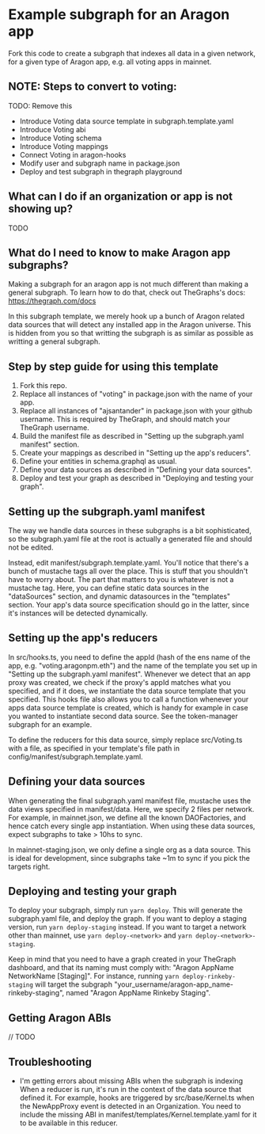 # Example subgraph for an Aragon app

Fork this code to create a subgraph that indexes all data in a given network, for a given type of Aragon app, e.g. all voting apps in mainnet.

## NOTE: Steps to convert to voting:
TODO: Remove this
* Introduce Voting data source template in subgraph.template.yaml
* Introduce Voting abi
* Introduce Voting schema
* Introduce Voting mappings
* Connect Voting in aragon-hooks
* Modify user and subgraph name in package.json
* Deploy and test subgraph in thegraph playground

## What can I do if an organization or app is not showing up?
TODO

## What do I need to know to make Aragon app subgraphs?

Making a subgraph for an aragon app is not much different than making a general subgraph. To learn how to do that, check out TheGraphs's docs: https://thegraph.com/docs

In this subgraph template, we merely hook up a bunch of Aragon related data sources that will detect any installed app in the Aragon universe. This is hidden from you so that writting the subgraph is as similar as possible as writting a general subgraph.

## Step by step guide for using this template

1. Fork this repo.
2. Replace all instances of "voting" in package.json with the name of your app.
3. Replace all instances of "ajsantander" in package.json with your github username. This is required by TheGraph, and should match your TheGraph username.
4. Build the manifest file as described in "Setting up the subgraph.yaml manifest" section.
5. Create your mappings as described in "Setting up the app's reducers".
6. Define your entities in schema.graphql as usual.
7. Define your data sources as described in "Defining your data sources".
8. Deploy and test your graph as described in "Deploying and testing your graph".

## Setting up the subgraph.yaml manifest

The way we handle data sources in these subgraphs is a bit sophisticated, so the subgraph.yaml file at the root is actually a generated file and should not be edited.

Instead, edit manifest/subgraph.template.yaml. You'll notice that there's a bunch of mustache tags all over the place. This is stuff that you shouldn't have to worry about. The part that matters to you is whatever is not a mustache tag. Here, you can define static data sources in the "dataSources" section, and dynamic datasources in the "templates" section. Your app's data source specification should go in the latter, since it's instances will be detected dynamically.

## Setting up the app's reducers

In src/hooks.ts, you need to define the appId (hash of the ens name of the app, e.g. "voting.aragonpm.eth") and the name of the template you set up in "Setting up the subgraph.yaml manifest". Whenever we detect that an app proxy was created, we check if the proxy's appId matches what you specified, and if it does, we instantiate the data source template that you specified. This hooks file also allows you to call a function whenever your apps data source template is created, which is handy for example in case you wanted to instantiate second data source. See the token-manager subgraph for an example.

To define the reducers for this data source, simply replace src/Voting.ts with a file, as specified in your template's file path in config/manifest/subgraph.template.yaml.

## Defining your data sources

When generating the final subgraph.yaml manifest file, mustache uses the data views specified in manifest/data. Here, we specify 2 files per network. For example, in mainnet.json, we define all the known DAOFactories, and hence catch every single app instantiation. When using these data sources, expect subgraphs to take > 10hs to sync.

In mainnet-staging.json, we only define a single org as a data source. This is ideal for development, since subgraphs take ~1m to sync if you pick the targets right.

## Deploying and testing your graph

To deploy your subgraph, simply run `yarn deploy`. This will generate the subgraph.yaml file, and deploy the graph. If you want to deploy a staging version, run `yarn deploy-staging` instead. If you want to target a network other than mainnet, use `yarn deploy-<network>` and `yarn deploy-<network>-staging`.

Keep in mind that you need to have a graph created in your TheGraph dashboard, and that its naming must comply with: "Aragon AppName NetworkName [Staging]". For instance, running `yarn deploy-rinkeby-staging` will target the subgraph "your_username/aragon-app_name-rinkeby-staging", named "Aragon AppName Rinkeby Staging".

## Getting Aragon ABIs

// TODO

## Troubleshooting

* I'm getting errors about missing ABIs when the subgraph is indexing
When a reducer is run, it's run in the context of the data source that defined it. For example, hooks are triggered by src/base/Kernel.ts when the NewAppProxy event is detected in an Organization. You need to include the missing ABI in manifest/templates/Kernel.template.yaml for it to be available in this reducer.